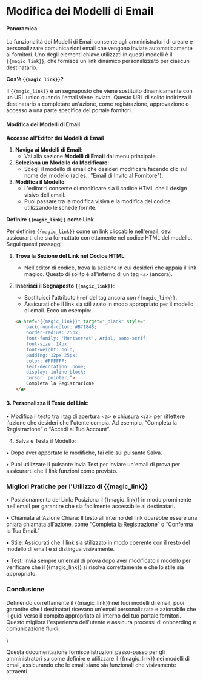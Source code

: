 # Modifica dei Modelli di Email

#### Panoramica

La funzionalità dei Modelli di Email consente agli amministratori di creare e personalizzare comunicazioni email che vengono inviate automaticamente ai fornitori. Uno degli elementi chiave utilizzati in questi modelli è il `{{magic_link}}`, che fornisce un link dinamico personalizzato per ciascun destinatario.

**Cos'è `{{magic_link}}`?**

Il `{{magic_link}}` è un segnaposto che viene sostituito dinamicamente con un URL unico quando l'email viene inviata. Questo URL di solito indirizza il destinatario a completare un'azione, come registrazione, approvazione o accesso a una parte specifica del portale fornitori.

#### Modifica dei Modelli di Email

**Accesso all'Editor dei Modelli di Email**

1. **Naviga ai Modelli di Email**:
   * Vai alla sezione **Modelli di Email** dal menu principale.
2. **Seleziona un Modello da Modificare**:
   * Scegli il modello di email che desideri modificare facendo clic sul nome del modello (ad es., "Email di Invito al Fornitore").
3. **Modifica il Modello**:
   * L'editor ti consente di modificare sia il codice HTML che il design visivo dell'email.
   * Puoi passare tra la modifica visiva e la modifica del codice utilizzando le schede fornite.

**Definire `{{magic_link}}` come Link**

Per definire `{{magic_link}}` come un link cliccabile nell'email, devi assicurarti che sia formattato correttamente nel codice HTML del modello. Segui questi passaggi:

1. **Trova la Sezione del Link nel Codice HTML**:
   * Nell'editor di codice, trova la sezione in cui desideri che appaia il link magico. Questo di solito è all'interno di un tag `<a>` (ancora).
2.  **Inserisci il Segnaposto `{{magic_link}}`**:

    * Sostituisci l'attributo `href` del tag ancora con `{{magic_link}}`.
    * Assicurati che il link sia stilizzato in modo appropriato per il modello di email. Ecco un esempio:

    ```html
    <a href="{{magic_link}}" target="_blank" style="
        background-color: #B7184B;
        border-radius: 25px;
        font-family: 'Montserrat', Arial, sans-serif;
        font-size: 14px;
        font-weight: bold;
        padding: 12px 25px;
        color: #FFFFFF;
        text-decoration: none;
        display: inline-block;
        cursor: pointer;">
        Completa la Registrazione
    </a>
    ```

#### 3. Personalizza il Testo del Link:

• Modifica il testo tra i tag di apertura \<a> e chiusura \</a> per riflettere l'azione che desideri che l'utente compia. Ad esempio, “Completa la Registrazione” o “Accedi al Tuo Account”.

4. Salva e Testa il Modello:

• Dopo aver apportato le modifiche, fai clic sul pulsante Salva.

• Puoi utilizzare il pulsante Invia Test per inviare un'email di prova per assicurarti che il link funzioni come previsto.

### Migliori Pratiche per l'Utilizzo di \{{magic\_link\}}

• Posizionamento del Link: Posiziona il \{{magic\_link\}} in modo prominente nell'email per garantire che sia facilmente accessibile ai destinatari.

• Chiamata all'Azione Chiara: Il testo all'interno del link dovrebbe essere una chiara chiamata all'azione, come “Completa la Registrazione” o “Conferma la Tua Email.”

• Stile: Assicurati che il link sia stilizzato in modo coerente con il resto del modello di email e si distingua visivamente.

• Test: Invia sempre un'email di prova dopo aver modificato il modello per verificare che il \{{magic\_link\}} si risolva correttamente e che lo stile sia appropriato.

### Conclusione

Definendo correttamente il \{{magic\_link\}} nei tuoi modelli di email, puoi garantire che i destinatari ricevano un'email personalizzata e azionabile che li guidi verso il compito appropriato all'interno del tuo portale fornitori. Questo migliora l'esperienza dell'utente e assicura processi di onboarding e comunicazione fluidi.

\\

Questa documentazione fornisce istruzioni passo-passo per gli amministratori su come definire e utilizzare il \{{magic\_link\}} nei modelli di email, assicurando che le email siano sia funzionali che visivamente attraenti.
